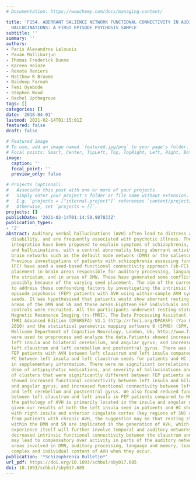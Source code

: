 ```yaml
---
# Documentation: https://wowchemy.com/docs/managing-content/

title: 'F154. ABERRANT SALIENCE NETWORK FUNCTIONAL CONNECTIVITY IN AUDITORY VERBAL
  HALLUCINATIONS: A FIRST EPISODE PSYCHOSIS SAMPLE'
subtitle: ''
summary: ''
authors:
- Paris Alexandros Lalousis
- Pavan Mallikarjun
- Thomas Frederick Dunne
- Kareen Heinze
- Renate Reniers
- Matthew R Broome
- Baldeep Farmah
- Femi Oyebode
- Stephen Wood
- Rachel Upthegrove
tags: []
categories: []
date: '2018-04-01'
lastmod: 2021-02-14T01:15:01Z
featured: false
draft: false

# Featured image
# To use, add an image named `featured.jpg/png` to your page's folder.
# Focal points: Smart, Center, TopLeft, Top, TopRight, Left, Right, BottomLeft, Bottom, BottomRight.
image:
  caption: ''
  focal_point: ''
  preview_only: false

# Projects (optional).
#   Associate this post with one or more of your projects.
#   Simply enter your project's folder or file name without extension.
#   E.g. `projects = ["internal-project"]` references `content/project/deep-learning/index.md`.
#   Otherwise, set `projects = []`.
projects: []
publishDate: '2021-02-14T01:14:59.987833Z'
publication_types:
- '2'
abstract: Auditory verbal hallucinations (AVH) often lead to distress and functional
  disability, and are frequently associated with psychotic illness. Theories of abnormal
  integration have been proposed to explain symptoms of schizophrenia, including delusions
  and hallucinations, with a central abnormality being aberrant activity in intrinsic
  brain networks such as the default mode network (DMN) or the salience network (SN).
  Previous investigations of patients with schizophrenia assessing functional connectivity
  (FC) have used a seed-based functional connectivity approach (sb-FC), with seed
  placement in brain areas responsible for auditory processing, language, and memory;
  the striatum, and in areas of DMN. These have generated some conflicting results,
  possibly because of the varying seed placement. The aim of the current study was
  to address these confounding factors by investigating the intrinsic FC in first
  episode psychosis (FEP) patients with AVH using within-sample AVH symptom capture
  seeds. It was hypothesised that patients would show aberrant resting state FC between
  areas of the DMN and SN and these areas.Eighteen FEP individuals and 20 healthy
  controls were recruited. All the participants underwent resting-state functional
  Magnetic Resonance Imaging (rs-fMRI). The Data Processing Assistant for Resting-State
  fMRI Advanced Edition (DPARSFA) V3.1 (http://rfmri.org/DPARSF) (Yan &amp; Zang,
  2010) and the statistical parametric mapping software 8 (SPM8) (SPM, Friston, The
  Wellcome Department of Cognitive Neurology, London, Uk; http://www.fil.ion.ucl.ac.uk/spm)
  were used to preprocess and analyze the data.Patients showed increased FC between
  left insula and bilateral cerebellum, and angular gyrus; and increased FC between
  left claustrum and left cerebellum and postcentral gyrus. There was reduced FC in
  FEP patients with AVH between left claustrum and left insula compared to HC. The
  FC between left insula and left claustrum seeds for patients and HC is shown separately
  in supplementary information. There were no significant correlations between DUP,
  dose of antipsychotic medications, and severity of hallucinations and the mean coefficients
  of clusters that were significantly different between FEP patients and HC.FEP patients
  showed increased functional connectivity between left insula and bilateral cerebellum
  and angular gyrus; and increased functional connectivity between left claustrum
  and left cerebellum and postcentral gyrus. We also found reduced functional connectivity
  between left claustrum and left insula in FEP patients compared to HC. It is possible
  the pathology of AVH is primarily located in the insula and angular gyrus. However,
  given our results of both the left insula seed in patients and HC shows connectivity
  with right insula and anterior cingulate cortex (key regions of SN) and literature
  from patients with chronic AVH, the suggestion may be that resting state dysconnectivity
  within the DMN and SN are implicated in the generation of AVH, which during the
  experience itself will further involve temporal and auditory networks. Furthermore,
  decreased intrinsic functional connectivity between the claustrum and the insula
  may lead to compensatory over activity in parts of the auditory network including
  areas involved in DMN, auditory processing, language and memory, leading to the
  complex and individual content of AVH when they occur.
publication: '*Schizophrenia Bulletin*'
url_pdf: https://doi.org/10.1093/schbul/sby017.685
doi: 10.1093/schbul/sby017.685
---
```

